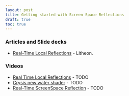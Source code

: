 ```yaml
---
layout: post
title: Getting started with Screen Space Reflections
draft: true
toc: true
---
```

### Articles and Slide decks
* [Real-Time Local Reflections](http://www.gamedev.net/blog/1323/entry-2254101-real-time-local-reflections/) - Litheon.

### Videos
* [Real Time Local Reflections](http://www.youtube.com/watch?v=6nTqxKBjYBw) - TODO
* [Crysis new water shader](http://www.youtube.com/watch?v=0VrSXAHbCYk) - TODO
* [Real-Time ScreenSpace Reflection](http://www.youtube.com/watch?v=2Tuo76YQZGg) - TODO
